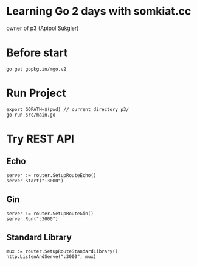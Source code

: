 # Learning Go 2 days with somkiat.cc
owner of p3 (Apipol Sukgler)

# Before start
```
go get gopkg.in/mgo.v2
```
# Run Project
```
export GOPATH=$(pwd) // current directory p3/
go run src/main.go
```
# Try REST API
## Echo
```
server := router.SetupRouteEcho()
server.Start(":3000")
```
## Gin
```
server := router.SetupRouteGin()
server.Run(":3000")
```
## Standard Library
```
mux := router.SetupRouteStandardLibrary()
http.ListenAndServe(":3000", mux)
```